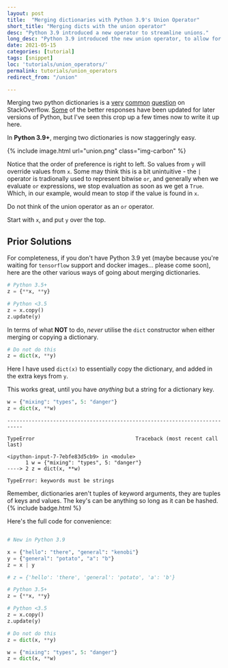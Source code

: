 ```yaml
---
layout: post
title:  "Merging dictionaries with Python 3.9's Union Operator"
short_title: "Merging dicts with the union operator"
desc: "Python 3.9 introduced a new operator to streamline unions."
long_desc: "Python 3.9 introduced the new union operator, to allow for simpler and more obvious syntax for merging dictionary content."
date: 2021-05-15
categories: [tutorial]
tags: [snippet]
loc: 'tutorials/union_operators/'
permalink: tutorials/union_operators 
redirect_from: "/union"

---
```


Merging two python dictionaries is a [very](https://stackoverflow.com/questions/2799064/how-do-i-merge-dictionaries-together-in-python) [common](https://stackoverflow.com/questions/1781571/how-to-concatenate-two-dictionaries-to-create-a-new-one-in-python) [question](https://stackoverflow.com/questions/9415785/merging-several-python-dictionaries) on StackOverflow. [Some](https://stackoverflow.com/questions/38987/how-do-i-merge-two-dictionaries-in-a-single-expression-taking-union-of-dictiona) of the better responses have been updated for later versions of Python, but I've seen this crop up a few times now to write it up here.

In **Python 3.9+**, merging two dictionaries is now staggeringly easy.

{% include image.html url="union.png" class="img-carbon" %}

Notice that the order of preference is right to left. So values from `y` will override values from `x`. Some may think this is a bit unintuitive - the `|` operator is tradionally used to represent bitwise `or`, and generally when we evaluate `or` expressions, we stop evaluation as soon as we get a `True`. Which, in our example, would mean to stop if the value is found in `x`. 

Do not think of the union operator as an `or` operator.

Start with `x`, and put `y` over the top.

## Prior Solutions

For completeness, if you don't have Python 3.9 yet (maybe because you're waiting for `tensorflow` support and docker images... please come soon), here are the other various ways of going about merging dictionaries.

```python
# Python 3.5+
z = {**x, **y}

# Python <3.5
z = x.copy()
z.update(y)
```

In terms of what **NOT** to do, *never* utilise the `dict` constructor when either merging or copying a dictionary.

```python
# Do not do this
z = dict(x, **y)
```

Here I have used `dict(x)` to essentially copy the dictionary, and added in the extra keys from `y`.

This works great, until you have *anything* but a string for a dictionary key.

```python
w = {"mixing": "types", 5: "danger"}
z = dict(x, **w)
```

    ---------------------------------------------------------------------------

    TypeError                                 Traceback (most recent call last)

    <ipython-input-7-7ebfe83d5cb9> in <module>
          1 w = {"mixing": "types", 5: "danger"}
    ----> 2 z = dict(x, **w)
    
    TypeError: keywords must be strings

Remember, dictionaries aren't tuples of keyword arguments, they are tuples of keys and values. The key's can be anything so long as it can be hashed.
{% include badge.html %}

Here's the full code for convenience:

```python

# New in Python 3.9

x = {"hello": "there", "general": "kenobi"}
y = {"general": "potato", "a": "b"}
z = x | y

# z = {'hello': 'there', 'general': 'potato', 'a': 'b'}

# Python 3.5+
z = {**x, **y}

# Python <3.5
z = x.copy()
z.update(y)

# Do not do this
z = dict(x, **y)

w = {"mixing": "types", 5: "danger"}
z = dict(x, **w)

```
